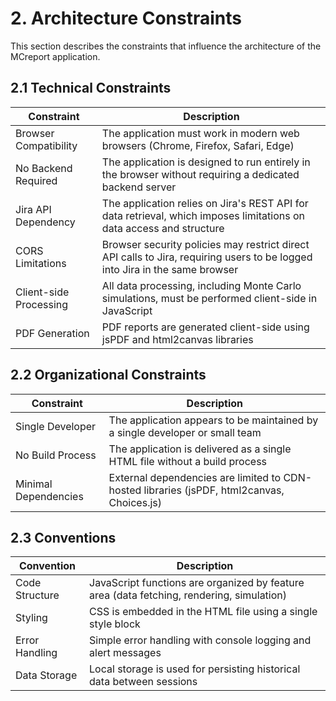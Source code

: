 # 2. Architecture Constraints

This section describes the constraints that influence the architecture of the MCreport application.

## 2.1 Technical Constraints

| Constraint | Description |
|------------|-------------|
| Browser Compatibility | The application must work in modern web browsers (Chrome, Firefox, Safari, Edge) |
| No Backend Required | The application is designed to run entirely in the browser without requiring a dedicated backend server |
| Jira API Dependency | The application relies on Jira's REST API for data retrieval, which imposes limitations on data access and structure |
| CORS Limitations | Browser security policies may restrict direct API calls to Jira, requiring users to be logged into Jira in the same browser |
| Client-side Processing | All data processing, including Monte Carlo simulations, must be performed client-side in JavaScript |
| PDF Generation | PDF reports are generated client-side using jsPDF and html2canvas libraries |

## 2.2 Organizational Constraints

| Constraint | Description |
|------------|-------------|
| Single Developer | The application appears to be maintained by a single developer or small team |
| No Build Process | The application is delivered as a single HTML file without a build process |
| Minimal Dependencies | External dependencies are limited to CDN-hosted libraries (jsPDF, html2canvas, Choices.js) |

## 2.3 Conventions

| Convention | Description |
|------------|-------------|
| Code Structure | JavaScript functions are organized by feature area (data fetching, rendering, simulation) |
| Styling | CSS is embedded in the HTML file using a single style block |
| Error Handling | Simple error handling with console logging and alert messages |
| Data Storage | Local storage is used for persisting historical data between sessions |